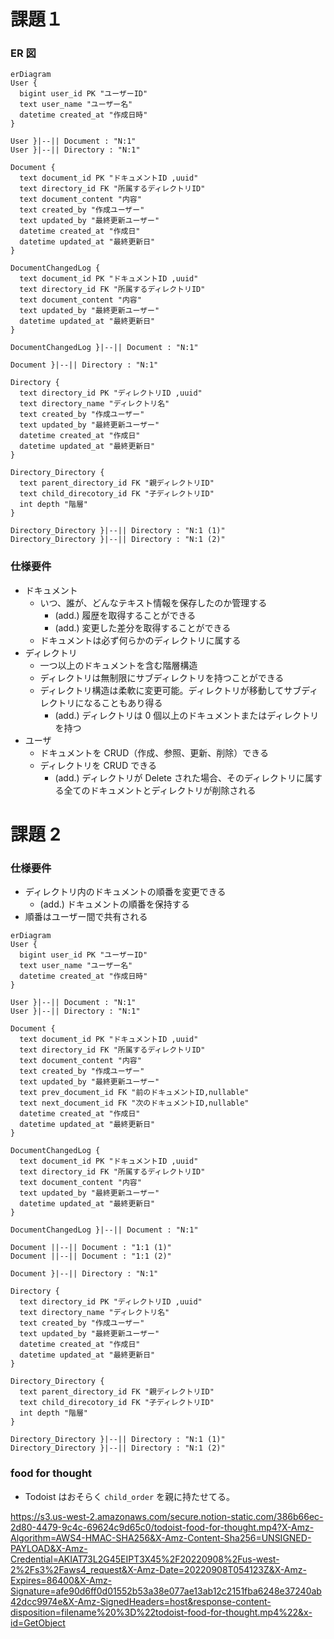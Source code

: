 # 課題１

### ER 図

```mermaid
erDiagram
User {
  bigint user_id PK "ユーザーID"
  text user_name "ユーザー名"
  datetime created_at "作成日時"
}

User }|--|| Document : "N:1"
User }|--|| Directory : "N:1"

Document {
  text document_id PK "ドキュメントID ,uuid"
  text directory_id FK "所属するディレクトリID"
  text document_content "内容"
  text created_by "作成ユーザー"
  text updated_by "最終更新ユーザー"
  datetime created_at "作成日"
  datetime updated_at "最終更新日"
}

DocumentChangedLog {
  text document_id PK "ドキュメントID ,uuid"
  text directory_id FK "所属するディレクトリID"
  text document_content "内容"
  text updated_by "最終更新ユーザー"
  datetime updated_at "最終更新日"
}

DocumentChangedLog }|--|| Document : "N:1"

Document }|--|| Directory : "N:1"

Directory {
  text directory_id PK "ディレクトリID ,uuid"
  text directory_name "ディレクトリ名"
  text created_by "作成ユーザー"
  text updated_by "最終更新ユーザー"
  datetime created_at "作成日"
  datetime updated_at "最終更新日"
}

Directory_Directory {
  text parent_directory_id FK "親ディレクトリID"
  text child_direcotory_id FK "子ディレクトリID"
  int depth "階層"
}

Directory_Directory }|--|| Directory : "N:1 (1)"
Directory_Directory }|--|| Directory : "N:1 (2)"

```

### 仕様要件

- ドキュメント
  - いつ、誰が、どんなテキスト情報を保存したのか管理する
    - (add.) 履歴を取得することができる
    - (add.) 変更した差分を取得することができる
  - ドキュメントは必ず何らかのディレクトリに属する
- ディレクトリ
  - 一つ以上のドキュメントを含む階層構造
  - ディレクトリは無制限にサブディレクトリを持つことができる
  - ディレクトリ構造は柔軟に変更可能。ディレクトリが移動してサブディレクトリになることもあり得る
    - (add.) ディレクトリは 0 個以上のドキュメントまたはディレクトリを持つ
- ユーザ
  - ドキュメントを CRUD（作成、参照、更新、削除）できる
  - ディレクトリを CRUD できる
    - (add.) ディレクトリが Delete された場合、そのディレクトリに属する全てのドキュメントとディレクトリが削除される

# 課題 2

### 仕様要件

- ディレクトリ内のドキュメントの順番を変更できる
  - (add.) ドキュメントの順番を保持する
- 順番はユーザー間で共有される

```mermaid
erDiagram
User {
  bigint user_id PK "ユーザーID"
  text user_name "ユーザー名"
  datetime created_at "作成日時"
}

User }|--|| Document : "N:1"
User }|--|| Directory : "N:1"

Document {
  text document_id PK "ドキュメントID ,uuid"
  text directory_id FK "所属するディレクトリID"
  text document_content "内容"
  text created_by "作成ユーザー"
  text updated_by "最終更新ユーザー"
  text prev_document_id FK "前のドキュメントID,nullable"
  text next_document_id FK "次のドキュメントID,nullable"
  datetime created_at "作成日"
  datetime updated_at "最終更新日"
}

DocumentChangedLog {
  text document_id PK "ドキュメントID ,uuid"
  text directory_id FK "所属するディレクトリID"
  text document_content "内容"
  text updated_by "最終更新ユーザー"
  datetime updated_at "最終更新日"
}

DocumentChangedLog }|--|| Document : "N:1"

Document ||--|| Document : "1:1 (1)"
Document ||--|| Document : "1:1 (2)"

Document }|--|| Directory : "N:1"

Directory {
  text directory_id PK "ディレクトリID ,uuid"
  text directory_name "ディレクトリ名"
  text created_by "作成ユーザー"
  text updated_by "最終更新ユーザー"
  datetime created_at "作成日"
  datetime updated_at "最終更新日"
}

Directory_Directory {
  text parent_directory_id FK "親ディレクトリID"
  text child_direcotory_id FK "子ディレクトリID"
  int depth "階層"
}

Directory_Directory }|--|| Directory : "N:1 (1)"
Directory_Directory }|--|| Directory : "N:1 (2)"

```

### food for thought

- Todoist はおそらく `child_order` を親に持たせてる。

https://s3.us-west-2.amazonaws.com/secure.notion-static.com/386b66ec-2d80-4479-9c4c-69624c9d65c0/todoist-food-for-thought.mp4?X-Amz-Algorithm=AWS4-HMAC-SHA256&X-Amz-Content-Sha256=UNSIGNED-PAYLOAD&X-Amz-Credential=AKIAT73L2G45EIPT3X45%2F20220908%2Fus-west-2%2Fs3%2Faws4_request&X-Amz-Date=20220908T054123Z&X-Amz-Expires=86400&X-Amz-Signature=afe90d6ff0d01552b53a38e077ae13ab12c2151fba6248e37240ab42dcc9974e&X-Amz-SignedHeaders=host&response-content-disposition=filename%20%3D%22todoist-food-for-thought.mp4%22&x-id=GetObject

